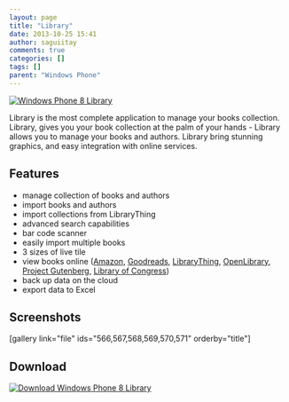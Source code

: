 ```yaml
---
layout: page
title: "Library"
date: 2013-10-25 15:41
author: saguiitay
comments: true
categories: []
tags: []
parent: "Windows Phone"
---
```

[![Windows Phone 8 Library]({{site.url}}/images/library-tile.png "Windows Phone 8 Library")](http://www.windowsphone.com/s?appid=01f350f2-01d1-4210-a83b-9874b71e9496)

Library is the most complete application to manage your books collection. Library, gives you your book collection at the palm of your hands - Library allows you to manage your books and authors. Library bring stunning graphics, and easy integration with online services.

Features
--------

-   manage collection of books and authors
-   import books and authors
-   import collections from LibraryThing
-   advanced search capabilities
-   bar code scanner
-   easily import multiple books
-   3 sizes of live tile
-   view books online ([Amazon](http://www.amazon.com/ "Amazon.com"), [Goodreads](http://www.goodreads.com "Goodreads"), [LibraryThing](http://www.librarything.com "LibraryThing"), [OpenLibrary](http://openlibrary.org/ "Open Library"), [Project Gutenberg](http://www.gutenberg.org/wiki/Main_Page "Project Gutenberg"), [Library of Congress](http://www.loc.gov "Library of Congress"))
-   back up data on the cloud
-   export data to Excel

Screenshots
-----------

[gallery link="file" ids="566,567,568,569,570,571" orderby="title"]

Download
--------

[![Download Windows Phone 8 Library]({{site.url}}/images/download-en-med2.png "Download Windows Phone 8 Library")](http://www.windowsphone.com/s?appid=01f350f2-01d1-4210-a83b-9874b71e9496)


